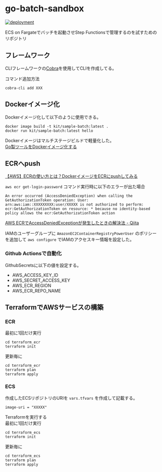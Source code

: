 # go-batch-sandbox
[![deployment](https://github.com/bigro/go-batch-sandbox/actions/workflows/deploy.yaml/badge.svg)](https://github.com/bigro/go-batch-sandbox/actions/workflows/deploy.yaml)

ECS on Fargateでバッチを起動させStep Functionsで管理するのを試すためのリポジトリ

## フレームワーク
CLIフレームワークの[Cobra](https://cobra.dev/)を使用してCLIを作成してる。

コマンド追加方法
```
cobra-cli add XXX
```

## Dockerイメージ化
Dockerイメージ化して以下のように使用できる。
```
docker image build -t kit/sample-batch:latest .
docker run kit/sample-batch:latest hello
```
Dockerイメージはマルチステージビルドで軽量化した。  
[Go製ツールをDockerイメージ化する](https://zenn.dev/kyoh86/articles/0561dd14d9dc1e572427)

## ECRへpush
[【AWS】ECRの使い方とは？DockerイメージをECRにpushしてみる](https://engineer-ninaritai.com/aws-ecr-use/)

`aws ecr get-login-password` コマンド実行時に以下のエラーが出た場合
```
An error occurred (AccessDeniedException) when calling the GetAuthorizationToken operation: User: arn:aws:iam::XXXXXXXXX:user/XXXXX is not authorized to perform: ecr:GetAuthorizationToken on resource: * because no identity-based policy allows the ecr:GetAuthorizationToken action
```
[AWS ECRでAccessDeniedExceptionが発生したときの解決法 - Qiita](https://qiita.com/yuki_0920/items/d78f5bd3c14c4dd12774)

IAMのユーザーグループに `AmazonEC2ContainerRegistryPowerUser` のポリシーを追加して `aws configure` でIAMのアクセスキー情報を設定した。

### Github Actionsで自動化
GithubSecretsに以下の値を設定する。
- AWS_ACCESS_KEY_ID
- AWS_SECRET_ACCESS_KEY
- AWS_ECR_REGION
- AWS_ECR_REPO_NAME

## TerraformでAWSサービスの構築
### ECR
最初に1回だけ実行
```
cd terraform_ecr
terraform init
```
更新毎に
```
cd terraform_ecr
terraform plan
terraform apply
```

### ECS
作成したECSリポジトリのURIを `vars.tfvars` を作成して記載する。
```
image-uri = "XXXXX"
```
Terraformを実行する  
最初に1回だけ実行
```
cd terraform_ecs
terraform init
```
更新毎に
```
cd terraform_ecs
terraform plan
terraform apply
```

